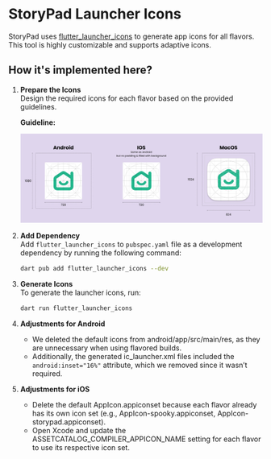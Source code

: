 # StoryPad Launcher Icons

StoryPad uses [flutter_launcher_icons](https://pub.dev/packages/flutter_launcher_icons) to generate app icons for all flavors. This tool is highly customizable and supports adaptive icons.

## How it's implemented here?

1. **Prepare the Icons**  
   Design the required icons for each flavor based on the provided guidelines.

   **Guideline:**

   ![Icon Guidelines](./guideline.jpg)

2. **Add Dependency**  
   Add `flutter_launcher_icons` to `pubspec.yaml` file as a development dependency by running the following command:

   ```bash
   dart pub add flutter_launcher_icons --dev
   ```

3. **Generate Icons**  
   To generate the launcher icons, run:

   ```bash
   dart run flutter_launcher_icons
   ```

4. **Adjustments for Android**

   - We deleted the default icons from android/app/src/main/res, as they are unnecessary when using flavored builds.
   - Additionally, the generated ic_launcher.xml files included the `android:inset="16%"` attribute, which we removed since it wasn’t required.

5. **Adjustments for iOS**
   - Delete the default AppIcon.appiconset because each flavor already has its own icon set (e.g., AppIcon-spooky.appiconset, AppIcon-storypad.appiconset).
   - Open Xcode and update the ASSETCATALOG_COMPILER_APPICON_NAME setting for each flavor to use its respective icon set.
